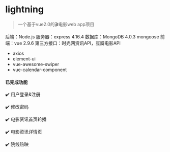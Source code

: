 # lightning
> 一个基于vue2.0的:clapper:电影web app项目

后端：Node.js
服务器：express 4.16.4
数据库：MongoDB 4.0.3
mongoose
前端：vue 2.9.6
第三方接口：时光网资讯API，豆瓣电影API
+ axios
+ element-ui
+ vue-awesome-swiper
+ vue-calendar-component

#### 已完成功能
:heavy_check_mark: 用户登录&注册  

:heavy_check_mark: 修改密码  

:heavy_check_mark: 电影资讯首页轮播  

:heavy_check_mark: 电影资讯详情页  

:heavy_check_mark: 院线热映  

